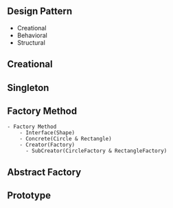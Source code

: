 ## Design Pattern
  - Creational
  - Behavioral
  - Structural

## Creational
  ## Singleton
  ## Factory Method
    - Factory Method
        - Interface(Shape)
        - Concrete(Circle & Rectangle)
        - Creator(Factory)
          - SubCreator(CircleFactory & RectangleFactory)
  ## Abstract Factory
  ## Prototype
  